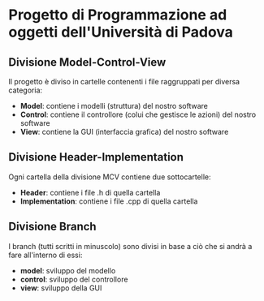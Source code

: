 # Progetto di Programmazione ad oggetti dell'Università di Padova

## Divisione Model-Control-View
Il progetto è diviso in cartelle contenenti i file raggruppati per diversa categoria:
*  **Model**: contiene i modelli (struttura) del nostro software
*  **Control**: contiene il controllore (colui che gestisce le azioni) del nostro software
*  **View**: contiene la GUI (interfaccia grafica) del nostro software 

## Divisione Header-Implementation
Ogni cartella della divisione MCV contiene due sottocartelle:
*  **Header**: contiene i file .h di quella cartella
*  **Implementation**: contiene i file .cpp di quella cartella

## Divisione Branch
I branch (tutti scritti in minuscolo) sono divisi in base a ciò che si andrà a fare all'interno di essi:
* **model**: sviluppo del modello
* **control**: sviluppo del controllore
* **view**: sviluppo della GUI